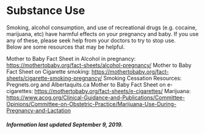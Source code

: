 <h1>Substance Use</h1>

Smoking, alcohol consumption, and use of recreational drugs (e.g. cocaine, marijuana, etc) have harmful effects on your pregnancy and baby.  If you use any of these, please seek help from your doctors to try to stop use.  
Below are some resources that may be helpful. 

Mother to Baby Fact Sheet in Alcohol in pregnancy: 
https://mothertobaby.org/fact-sheets/alcohol-pregnancy/ 
Mother to Baby Fact Sheet on Cigarette smoking: 
https://mothertobaby.org/fact-sheets/cigarette-smoking-pregnancy/ 
Smoking Cessation Resources: Pregnets.org and Albertaquits.ca 
Mother to Baby Fact Sheet on e-cigarettes: 
https://mothertobaby.org/fact-sheets/e-cigarettes/ 
Marijuana:   
https://www.acog.org/Clinical-Guidance-and-Publications/Committee-Opinions/Committee-on-Obstetric-Practice/Marijuana-Use-During-Pregnancy-and-Lactation

<h5>Information last updated September 9, 2019.</h5>
